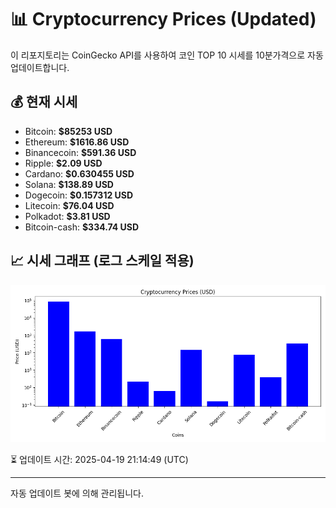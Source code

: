
# 📊 Cryptocurrency Prices (Updated)

이 리포지토리는 CoinGecko API를 사용하여 코인 TOP 10 시세를 10분가격으로 자동 업데이트합니다.

## 💰 현재 시세
- Bitcoin: **$85253 USD**
- Ethereum: **$1616.86 USD**
- Binancecoin: **$591.36 USD**
- Ripple: **$2.09 USD**
- Cardano: **$0.630455 USD**
- Solana: **$138.89 USD**
- Dogecoin: **$0.157312 USD**
- Litecoin: **$76.04 USD**
- Polkadot: **$3.81 USD**
- Bitcoin-cash: **$334.74 USD**

## 📈 시세 그래프 (로그 스케일 적용)
![Crypto Prices](crypto_prices.png)

⏳ 업데이트 시간: 2025-04-19 21:14:49 (UTC)

---
자동 업데이트 봇에 의해 관리됩니다.
